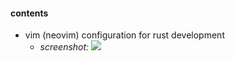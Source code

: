 #### contents
- vim (neovim) configuration for rust development
  - _screenshot:_
    ![](https://i.ibb.co/W01sBPx/Screenshot-20230426-134352.jpg)
